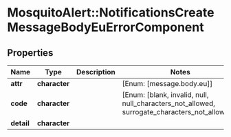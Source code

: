 # MosquitoAlert::NotificationsCreateMessageBodyEuErrorComponent


## Properties
Name | Type | Description | Notes
------------ | ------------- | ------------- | -------------
**attr** | **character** |  | [Enum: [message.body.eu]] 
**code** | **character** |  | [Enum: [blank, invalid, null, null_characters_not_allowed, surrogate_characters_not_allowed]] 
**detail** | **character** |  | 



